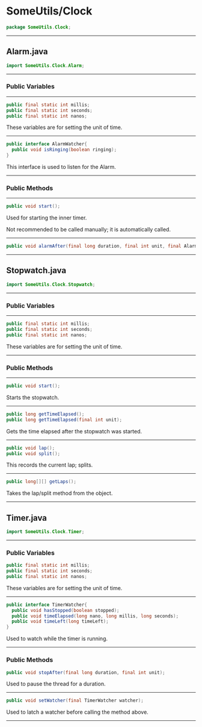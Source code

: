 # SomeUtils/Clock

```java
package SomeUtils.Clock;
```

---

## Alarm.java

```java
import SomeUtils.Clock.Alarm;
```
---

### Public Variables

---

```java
public final static int millis;
public final static int seconds;
public final static int nanos;
```

These variables are for setting the unit of time.

---

```java
public interface AlarmWatcher{
  public void isRinging(boolean ringing);
}
```

This interface is used to listen for the Alarm.

---

### Public Methods

---

```java
public void start();
```

Used for starting the inner timer.

Not recommended to be called manually; it is automatically called.

---

```java
public void alarmAfter(final long duration, final int unit, final AlarmWatcher watcher);
```

---

## Stopwatch.java

```java
import SomeUtils.Clock.Stopwatch;
```
---

### Public Variables

---

```java
public final static int millis;
public final static int seconds;
public final static int nanos;
```

These variables are for setting the unit of time.

---

### Public Methods

---

```java
public void start();
```

Starts the stopwatch.

---

```java
public long getTimeElapsed();
public long getTimeElapsed(final int unit);
```

Gets the time elapsed after the stopwatch was started.

---

```java
public void lap();
public void split();
```

This records the current lap; splits.

---

```java
public long[][] getLaps();
```

Takes the lap/split method from the object.

---

## Timer.java

```java
import SomeUtils.Clock.Timer;
```
---

### Public Variables

```java
public final static int millis;
public final static int seconds;
public final static int nanos;
```

These variables are for setting the unit of time.

---

```java
public interface TimerWatcher{
  public void hasStopped(boolean stopped);
  public void timeElapsed(long nano, long millis, long seconds);
  public void timeLeft(long timeLeft);
}
```

Used to watch while the timer is running.

---

### Public Methods

```java
public void stopAfter(final long duration, final int unit);
```

Used to pause the thread for a duration.

---

```java
public void setWatcher(final TimerWatcher watcher);
```

Used to latch a watcher before calling the method above.

---